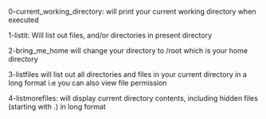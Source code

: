 0-current_working_directory: will print your current working directory when executed

1-listit: Will list out files, and/or directories in present directory

2-bring_me_home will change your directory to /root which is your home directory

3-listfiles will list out all directories and files in your current directory in a long format i.e you can also view file permission

4-listmorefiles: will display current directory contents, including hidden files (starting with .) in long format


